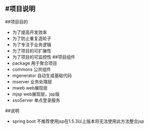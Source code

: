 #项目说明
---
##项目目的
* 为了提高开发效率
* 为了防止重复造轮子
* 为了专注于业务逻辑
* 为了项目的可扩展性
* 为了项目的可监控性
##项目组件
* package 用于聚合项目
* commons 公共组件
* mgenerator    自动生成基础代码
* mserver  业务处理层
* mweb    web展现层
* mjsp  web展现层，jsp版
* ssoServer  单点登录服务

##说明
* spring boot 不推荐使用jsp在1.5.3以上版本将无法使用此方法整合jsp



